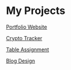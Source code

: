 # My Projects
[Portfolio Website](https://rooghz.github.io)

[Crypto Tracker](https://rooghz.github.io/Crypto_Tracker)

[Table Assignment](https://rooghz.github.io/Table_Assignment)

[Blog Design](https://rooghz.github.io/Blog_Design)
